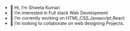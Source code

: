 - 👋 Hi, I’m Shweta Kumari
- 👀 I’m interested in Full stack Web Development
- 🌱 I’m currently working on HTML,CSS,Javascript,React
- 💞️ I’m looking to collaborate on web designing Projects.

